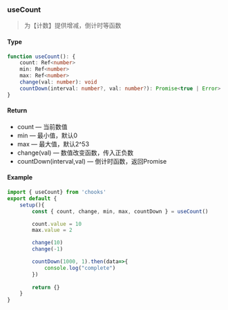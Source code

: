 ### useCount

> 为【计数】提供增减，倒计时等函数

#### Type
```ts
function useCount(): {
    count: Ref<number>
    min: Ref<number>
    max: Ref<number>
    change(val: number): void
    countDown(interval: number?, val: number?): Promise<true | Error>
}
```

#### Return
- count &mdash; 当前数值
- min &mdash; 最小值，默认0
- max &mdash; 最大值，默认2^53
- change(val) &mdash; 数值改变函数，传入正负数
- countDown(interval,val) &mdash; 倒计时函数，返回Promise

#### Example
```js
import { useCount} from 'chooks'
export default {
    setup(){
        const { count, change, min, max, countDown } = useCount()

        count.value = 10
        max.value = 2

        change(10)
        change(-1)

        countDown(1000, 1).then(data=>{
            console.log("complete")
        })
        
        return {}
    }
}
```